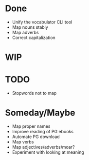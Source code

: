 # Done

* Unify the vocabulator CLI tool
* Map nouns stably
* Map adverbs
* Correct capitalization

# WIP


# TODO

* Stopwords not to map

# Someday/Maybe

* Map proper names
* Improve reading of PG ebooks
* Automate PG download
* Map verbs
* Map adjectives/adverbs/moar?
* Experiment with looking at meaning
